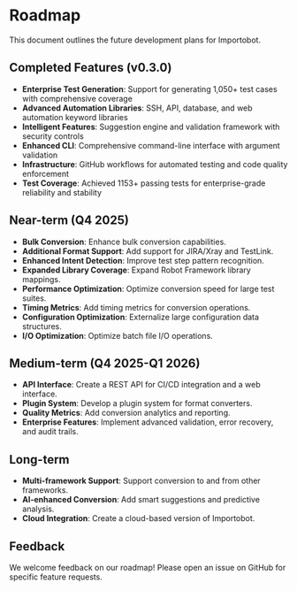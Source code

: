 # Roadmap

This document outlines the future development plans for Importobot.

## Completed Features (v0.3.0)

- **Enterprise Test Generation**: Support for generating 1,050+ test cases with comprehensive coverage
- **Advanced Automation Libraries**: SSH, API, database, and web automation keyword libraries
- **Intelligent Features**: Suggestion engine and validation framework with security controls
- **Enhanced CLI**: Comprehensive command-line interface with argument validation
- **Infrastructure**: GitHub workflows for automated testing and code quality enforcement
- **Test Coverage**: Achieved 1153+ passing tests for enterprise-grade reliability and stability

## Near-term (Q4 2025)

- **Bulk Conversion**: Enhance bulk conversion capabilities.
- **Additional Format Support**: Add support for JIRA/Xray and TestLink.
- **Enhanced Intent Detection**: Improve test step pattern recognition.
- **Expanded Library Coverage**: Expand Robot Framework library mappings.
- **Performance Optimization**: Optimize conversion speed for large test suites.
- **Timing Metrics**: Add timing metrics for conversion operations.
- **Configuration Optimization**: Externalize large configuration data structures.
- **I/O Optimization**: Optimize batch file I/O operations.

## Medium-term (Q4 2025-Q1 2026)

- **API Interface**: Create a REST API for CI/CD integration and a web interface.
- **Plugin System**: Develop a plugin system for format converters.
- **Quality Metrics**: Add conversion analytics and reporting.
- **Enterprise Features**: Implement advanced validation, error recovery, and audit trails.

## Long-term

- **Multi-framework Support**: Support conversion to and from other frameworks.
- **AI-enhanced Conversion**: Add smart suggestions and predictive analysis.
- **Cloud Integration**: Create a cloud-based version of Importobot.

## Feedback

We welcome feedback on our roadmap! Please open an issue on GitHub for specific feature requests.